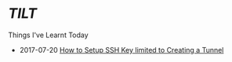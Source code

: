 # *TILT*

Things I've Learnt Today

  - 2017-07-20 [How to Setup SSH Key limited to Creating a Tunnel](how-to-setup-ssh-key-limited-to-creating-a-tunnel.md)
